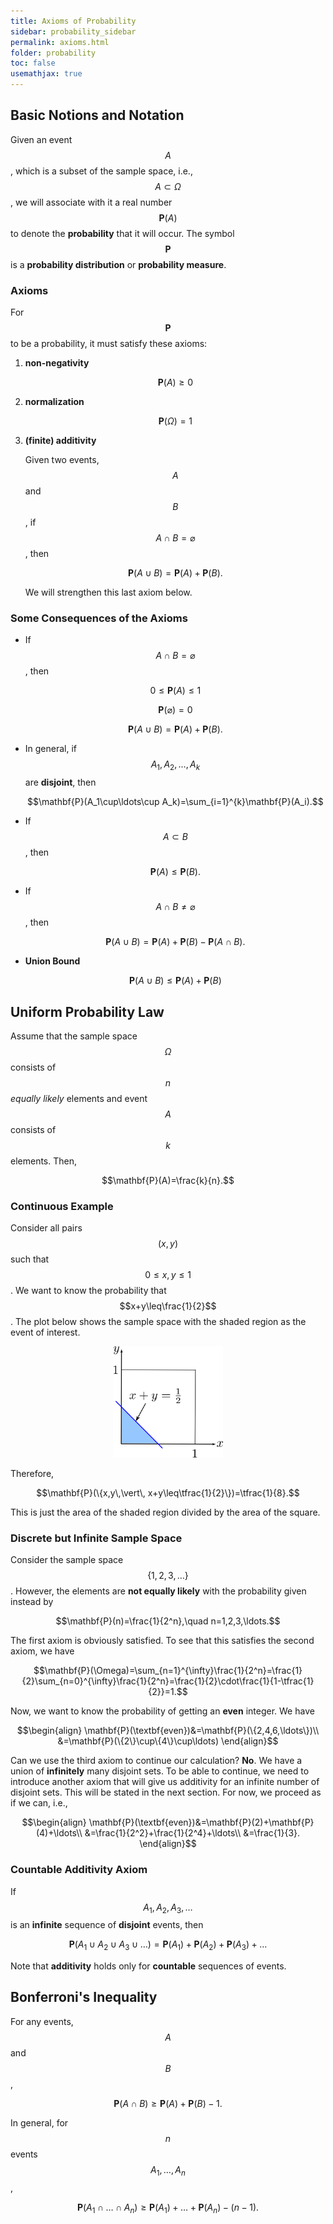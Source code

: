 ```yaml
---
title: Axioms of Probability
sidebar: probability_sidebar
permalink: axioms.html
folder: probability
toc: false
usemathjax: true
---
```


## Basic Notions and Notation

Given an event $$A$$, which is a subset of the sample space, i.e., $$A\subset\Omega$$, we will associate with it a real number $$\mathbf{P}(A)$$ to denote the **probability** that it will occur. The symbol $$\mathbf{P}$$ is a **probability distribution** or **probability measure**.

### Axioms

For $$\mathbf{P}$$ to be a probability, it must satisfy these axioms:

1. **non-negativity**

    $$\mathbf{P}(A)\geq0$$

2. **normalization**

    $$\mathbf{P}(\Omega)=1$$

3. **(finite) additivity**

    Given two events, $$A$$ and $$B$$, if $$A\cap B=\varnothing$$, then


    $$\mathbf{P}(A\cup B)=\mathbf{P}(A) + \mathbf{P}(B).$$

    We will strengthen this last axiom below.

### Some Consequences of the Axioms

* If $$A\cap B=\varnothing$$, then

  $$0\leq\mathbf{P}(A)\leq 1$$

  $$\mathbf{P}(\varnothing)=0$$

  $$\mathbf{P}(A\cup B)=\mathbf{P}(A)+\mathbf{P}(B).$$

* In general, if $$A_1, A_2,\ldots, A_k$$ are **disjoint**, then

  $$\mathbf{P}(A_1\cup\ldots\cup A_k)=\sum_{i=1}^{k}\mathbf{P}(A_i).$$

* If $$A\subset B$$, then

  $$\mathbf{P}(A)\leq\mathbf{P}(B).$$

* If $$A\cap B\neq\varnothing$$, then

  $$\mathbf{P}(A\cup B)=\mathbf{P}(A)+\mathbf{P}(B)-\mathbf{P}(A\cap B).$$

* **Union Bound**

  $$\mathbf{P}(A\cup B)\leq\mathbf{P}(A)+\mathbf{P}(B)$$

## Uniform Probability Law

Assume that the sample space $$\Omega$$ consists of $$n$$ *equally likely* elements and event $$A$$ consists of $$k$$ elements. Then,

$$\mathbf{P}(A)=\frac{k}{n}.$$

### Continuous Example

Consider all pairs $$(x,y)$$ such that $$0\leq x,y\leq 1$$. We want to know the probability that $$x+y\leq\frac{1}{2}$$. The plot below shows the sample space with the shaded region as the event of interest.

<p align="center">
  <img src="images/prob/problaw.png" style="width:175px;height:auto;"/>
</p>

Therefore,

$$\mathbf{P}(\{x,y\,\vert\, x+y\leq\tfrac{1}{2}\})=\tfrac{1}{8}.$$

This is just the area of the shaded region divided by the area of the square.

### Discrete but Infinite Sample Space

Consider the sample space $$\{1,2,3,\ldots\}$$. However, the elements are **not equally likely** with the probability given instead by

$$\mathbf{P}(n)=\frac{1}{2^n},\quad n=1,2,3,\ldots.$$

The first axiom is obviously satisfied. To see that this satisfies the second axiom, we have

$$\mathbf{P}(\Omega)=\sum_{n=1}^{\infty}\frac{1}{2^n}=\frac{1}{2}\sum_{n=0}^{\infty}\frac{1}{2^n}=\frac{1}{2}\cdot\frac{1}{1-\tfrac{1}{2}}=1.$$

Now, we want to know the probability of getting an **even** integer. We have

$$\begin{align}
\mathbf{P}(\textbf{even})&=\mathbf{P}(\{2,4,6,\ldots\})\\
&=\mathbf{P}(\{2\}\cup\{4\}\cup\ldots)
\end{align}$$

Can we use the third axiom to continue our calculation? **No**. We have a union of **infinitely** many disjoint sets. To be able to continue, we need to introduce another axiom that will give us additivity for an infinite number of disjoint sets. This will be stated in the next section. For now, we proceed as if we can, i.e.,

$$\begin{align}
\mathbf{P}(\textbf{even})&=\mathbf{P}(2)+\mathbf{P}(4)+\ldots\\
&=\frac{1}{2^2}+\frac{1}{2^4}+\ldots\\
&=\frac{1}{3}.
\end{align}$$

### Countable Additivity Axiom

If $$A_1,A_2,A_3,\ldots$$ is an **infinite** sequence of **disjoint** events, then

$$\mathbf{P}(A_1\cup A_2\cup A_3\cup\ldots)=\mathbf{P}(A_1)+\mathbf{P}(A_2)+\mathbf{P}(A_3)+\ldots$$

Note that **additivity** holds only for **countable** sequences of events.

## Bonferroni's Inequality

For any events, $$A$$ and $$B$$,

$$\mathbf{P}(A\cap B)\geq\mathbf{P}(A)+\mathbf{P}(B)-1.$$

In general, for $$n$$ events $$A_1,\ldots,A_n$$,

$$\mathbf{P}(A_1\cap\ldots\cap A_n)\geq\mathbf{P}(A_1)+\ldots+\mathbf{P}(A_n)-(n-1).$$

